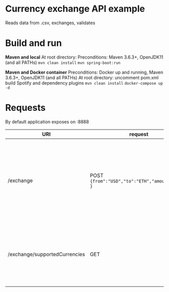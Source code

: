 # Currency exchange API example
Reads data from .csv, exchanges, validates

# Build and run

**Maven and local** At root directory:
Preconditions: Maven 3.6.3+, OpenJDK11 (and all PATHs)
`mvn clean install`
`mvn spring-boot:run`

**Maven and Docker container**
Preconditions: Docker up and running, Maven 3.6.3+, OpenJDK11 (and all PATHs)
At root directory:
uncomment pom.xml build Spotify and dependency plugins
`mvn clean install`
`docker-compose up -d`

# Requests
By default application exposes on :8888

URI|request|response|description
---|---|---|---
/exchange|POST `{from":"USD","to":"ETH","amount":10.50 }`|200, `{"exchange_amount" : 0.007796718290392317, "exchange_rate" : 846.510000000000000000, "from_currency" : { "name" : "USD", "rate" : 0.809552722 }, "to_currency" : { "name" : "ETH", "rate" : 685.29447470022 }, "request" : { "from" : "USD", "to" : "ETH", "amount" : 6.6}, "timestamp" : "2020-09-13T16:40:34.856+00:00" }`| Exchange currency
/exchange/supportedCurrencies|GET|200, `[{ "name" : "EUR", "rate" : 1 }, { "name" : "USD", "rate" : 0.809552722 }, { "name" : "GBP", "rate" : 1.126695 }, { "name" : "BTC", "rate" : 6977.0896569209 }, { "name" : "ETH", "rate" : 685.29447470022 }, { "name" : "FKE", "rate" : 0.025 }]`| Get all supported currencies